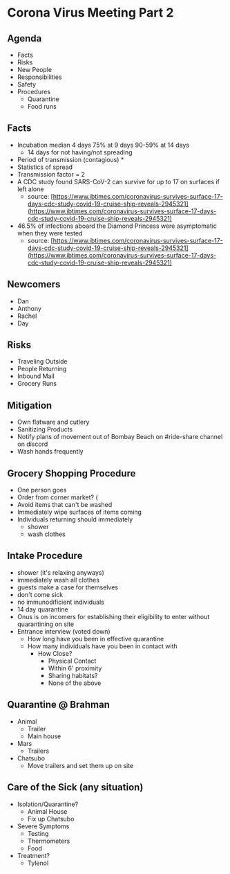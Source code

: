 # Corona Virus Meeting Part 2

## Agenda

* Facts
* Risks
* New People
* Responsibilities
* Safety
* Procedures
	* Quarantine
	* Food runs

## Facts

* Incubation median 4 days 75% at 9 days 90-59% at 14 days
	* 14 days for not having/not spreading
* Period of transmission (contagious)
	*
* Statistics of spread
* Transmission factor = 2
* A CDC study found SARS-CoV-2 can survive for up to 17 on surfaces if left alone
	* source: [https://www.ibtimes.com/coronavirus-survives-surface-17-days-cdc-study-covid-19-cruise-ship-reveals-2945321](https://www.ibtimes.com/coronavirus-survives-surface-17-days-cdc-study-covid-19-cruise-ship-reveals-2945321)
* 46.5% of infections aboard the Diamond Princess were asymptomatic when they were tested
	* source: [https://www.ibtimes.com/coronavirus-survives-surface-17-days-cdc-study-covid-19-cruise-ship-reveals-2945321](https://www.ibtimes.com/coronavirus-survives-surface-17-days-cdc-study-covid-19-cruise-ship-reveals-2945321) 	


## Newcomers

* Dan
* Anthony
* Rachel
* Day

## Risks

* Traveling Outside
* People Returning
* Inbound Mail
* Grocery Runs

## Mitigation

* Own flatware and cutlery
* Sanitizing Products
* Notify plans of movement out of Bombay Beach on #ride-share channel on discord
* Wash hands frequently

## Grocery Shopping Procedure

* One person goes
* Order from corner market? (
* Avoid items that can't be washed
* Immediately wipe surfaces of items coming
* Individuals returning should immediately
	* shower
	* wash clothes

## Intake Procedure

* shower (it's relaxing anyways)
* immediately wash all clothes
* guests make a case for themselves
* don't come sick
* no immunodificient individuals
* 14 day quarantine
* Onus is on incomers for establishing their eligibility to enter without quarantining on site
* Entrance interview (voted down)
	* How long have you been in effective quarantine
	* How many individuals have you been in contact with
		* How Close?
			* Physical Contact
			* Within 6' proximity
			* Sharing habitats?
			* None of the above

## Quarantine @ Brahman

* Animal
	* Trailer
	* Main house
* Mars
	* Trailers
* Chatsubo
	* Move trailers and set them up on site


## Care of the Sick (any situation)

* Isolation/Quarantine?
	* Animal House
	* Fix up Chatsubo
* Severe Symptoms
	* Testing
	* Thermometers
	* Food
* Treatment?
	* Tylenol